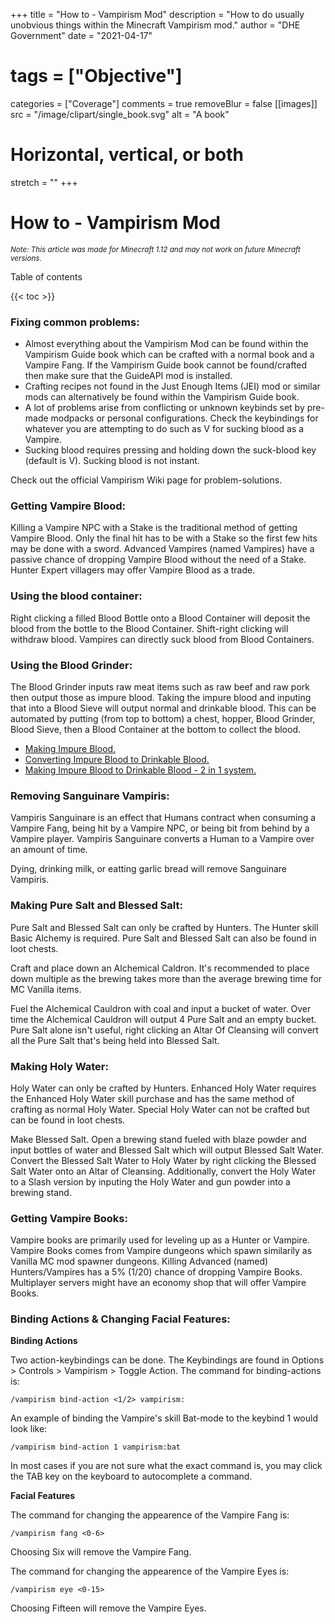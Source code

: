 +++
title = "How to - Vampirism Mod"
description = "How to do usually unobvious things within the Minecraft Vampirism mod."
author = "DHE Government"
date = "2021-04-17"
# tags = ["Objective"]
categories = ["Coverage"]
comments = true
removeBlur = false
[[images]]
  src = "/image/clipart/single_book.svg"
  alt = "A book"
  # Horizontal, vertical, or both
  stretch = ""
+++

# How to - Vampirism Mod

<small>*Note: This article was made for Minecraft 1.12 and may not work on
future Minecraft versions.*</small>

Table of contents

{{< toc >}}

### Fixing common problems:

- Almost everything about the Vampirism Mod can be found within the
  Vampirism Guide book which can be crafted with a normal book and a
  Vampire Fang. If the Vampirism Guide book cannot be found/crafted
  then make sure that the GuideAPI mod is installed.
- Crafting recipes not found in the Just Enough Items (JEI) mod or
  similar mods can alternatively be found within the Vampirism Guide
  book.
- A lot of problems arise from conflicting or unknown keybinds set by
  pre-made modpacks or personal configurations. Check the keybindings
  for whatever you are attempting to do such as V for sucking blood as
  a Vampire.
- Sucking blood requires pressing and holding down the suck-blood key
  (default is V). Sucking blood is not instant.

Check out the official Vampirism Wiki page for problem-solutions.

### Getting Vampire Blood:

Killing a Vampire NPC with a Stake is the traditional method of getting Vampire
Blood. Only the final hit has to be with a Stake so the first few hits may be
done with a sword. Advanced Vampires (named Vampires) have a passive chance of
dropping Vampire Blood without the need of a Stake. Hunter Expert villagers may
offer Vampire Blood as a trade.

### Using the blood container:

Right clicking a filled Blood Bottle onto a Blood Container will deposit the
blood from the bottle to the Blood Container. Shift-right clicking will
withdraw blood. Vampires can directly suck blood from Blood Containers.

### Using the Blood Grinder:

The Blood Grinder inputs raw meat items such as raw beef and raw pork then
output those as impure blood. Taking the impure blood and inputing that into a
Blood Sieve will output normal and drinkable blood. This can be automated by
putting (from top to bottom) a chest, hopper, Blood Grinder, Blood Sieve, then
a Blood Container at the bottom to collect the blood.

- [Making Impure Blood.](/image/material_to_blood-2.png)
- [Converting Impure Blood to Drinkable
  Blood.](/image/impure_blood_to_blood-2.png)
- [Making Impure Blood to Drinkable Blood - 2 in 1
  system.](/image/material_to_blood-2.png)

### Removing Sanguinare Vampiris:

Vampiris Sanguinare is an effect that Humans contract when consuming a Vampire
Fang, being hit by a Vampire NPC, or being bit from behind by a Vampire player.
Vampiris Sanguinare converts a Human to a Vampire over an amount of time.

Dying, drinking milk, or eatting garlic bread will remove Sanguinare Vampiris.

### Making Pure Salt and Blessed Salt:

Pure Salt and Blessed Salt can only be crafted by Hunters. The Hunter skill
Basic Alchemy is required. Pure Salt and Blessed Salt can also be found in loot
chests.

Craft and place down an Alchemical Caldron. It's recommended to place down
multiple as the brewing takes more than the average brewing time for MC Vanilla
items.

Fuel the Alchemical Cauldron with coal and input a bucket of water. Over time
the Alchemical Cauldron will output 4 Pure Salt and an empty bucket. Pure Salt
alone isn't useful, right clicking an Altar Of Cleansing will convert all the
Pure Salt that's being held into Blessed Salt.

### Making Holy Water:

Holy Water can only be crafted by Hunters. Enhanced Holy Water requires the
Enhanced Holy Water skill purchase and has the same method of crafting as
normal Holy Water. Special Holy Water can not be crafted but can be found in
loot chests.

Make Blessed Salt. Open a brewing stand fueled with blaze powder and input
bottles of water and Blessed Salt which will output Blessed Salt Water. Convert
the Blessed Salt Water to Holy Water by right clicking the Blessed Salt Water
onto an Altar of Cleansing. Additionally, convert the Holy Water to a Slash
version by inputing the Holy Water and gun powder into a brewing stand.

### Getting Vampire Books:

Vampire books are primarily used for leveling up as a Hunter or Vampire.
Vampire Books comes from Vampire dungeons which spawn similarily as Vanilla MC
mod spawner dungeons. Killing Advanced (named) Hunters/Vampires has a 5% (1/20)
chance of dropping Vampire Books. Multiplayer servers might have an economy
shop that will offer Vampire Books.

### Binding Actions & Changing Facial Features:

**Binding Actions**

Two action-keybindings can be done. The Keybindings are found in Options >
Controls > Vampirism > Toggle Action. The command for binding-actions is:

	/vampirism bind-action <1/2> vampirism:

An example of binding the Vampire's skill Bat-mode to the keybind 1 would look
like:

	/vampirism bind-action 1 vampirism:bat

In most cases if you are not sure what the exact command is, you may click the
TAB key on the keyboard to autocomplete a command.

**Facial Features**

The command for changing the appearence of the Vampire Fang is:

	/vampirism fang <0-6>

Choosing Six will remove the Vampire Fang.

The command for changing the appearence of the Vampire Eyes is:

	/vampirism eye <0-15>

Choosing Fifteen will remove the Vampire Eyes.
